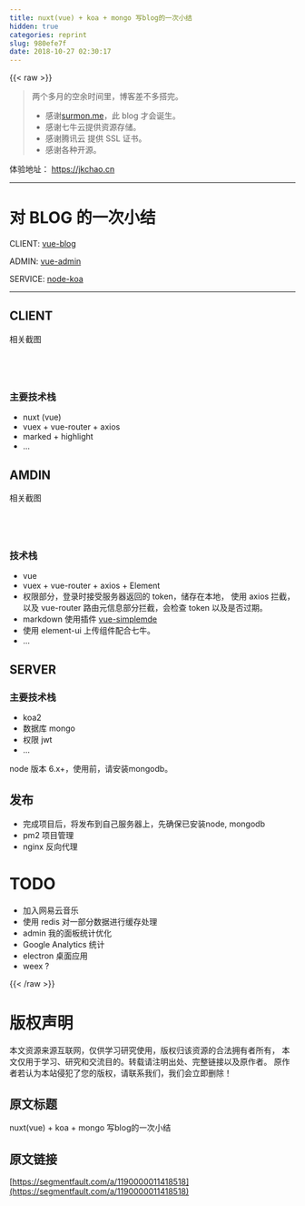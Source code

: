 ```yaml
---
title: nuxt(vue) + koa + mongo 写blog的一次小结
hidden: true
categories: reprint
slug: 980efe7f
date: 2018-10-27 02:30:17
---
```


{{< raw >}}
<blockquote><p>&#x4E24;&#x4E2A;&#x591A;&#x6708;&#x7684;&#x7A7A;&#x4F59;&#x65F6;&#x95F4;&#x91CC;&#xFF0C;&#x535A;&#x5BA2;&#x5DEE;&#x4E0D;&#x591A;&#x642D;&#x5B8C;&#x3002;</p><ul><li>&#x611F;&#x8C22;<a href="https://surmon.me/" rel="nofollow noreferrer" target="_blank">surmon.me</a>&#xFF0C;&#x6B64; blog &#x624D;&#x4F1A;&#x8BDE;&#x751F;&#x3002;</li><li>&#x611F;&#x8C22;&#x4E03;&#x725B;&#x4E91;&#x63D0;&#x4F9B;&#x8D44;&#x6E90;&#x5B58;&#x50A8;&#x3002;</li><li>&#x611F;&#x8C22;&#x817E;&#x8BAF;&#x4E91; &#x63D0;&#x4F9B; SSL &#x8BC1;&#x4E66;&#x3002;</li><li>&#x611F;&#x8C22;&#x5404;&#x79CD;&#x5F00;&#x6E90;&#x3002;</li></ul></blockquote><p>&#x4F53;&#x9A8C;&#x5730;&#x5740;&#xFF1A; <a href="https://jkchao.cn" rel="nofollow noreferrer" target="_blank">https://jkchao.cn</a></p><hr><h1 id="articleHeader0">&#x5BF9; BLOG &#x7684;&#x4E00;&#x6B21;&#x5C0F;&#x7ED3;</h1><p>CLIENT: <a href="https://github.com/jkchao/vue-blog" rel="nofollow noreferrer" target="_blank">vue-blog</a></p><p>ADMIN: <a href="https://github.com/jkchao/vue-admin" rel="nofollow noreferrer" target="_blank">vue-admin</a></p><p>SERVICE: <a href="https://github.com/jkchao/node-koa" rel="nofollow noreferrer" target="_blank">node-koa</a></p><hr><h2 id="articleHeader1">CLIENT</h2><p>&#x76F8;&#x5173;&#x622A;&#x56FE;</p><p><span class="img-wrap"><img data-src="/img/remote/1460000011418523?w=2722&amp;h=2276" src="https://static.alili.tech/img/remote/1460000011418523?w=2722&amp;h=2276" alt="" title="" style="cursor:pointer;display:inline"></span></p><p><span class="img-wrap"><img data-src="/img/remote/1460000011418524?w=3452&amp;h=2276" src="https://static.alili.tech/img/remote/1460000011418524?w=3452&amp;h=2276" alt="" title="" style="cursor:pointer;display:inline"></span></p><p><span class="img-wrap"><img data-src="/img/remote/1460000011418525?w=3142&amp;h=2276" src="https://static.alili.tech/img/remote/1460000011418525?w=3142&amp;h=2276" alt="" title="" style="cursor:pointer;display:inline"></span></p><p><span class="img-wrap"><img data-src="/img/remote/1460000011418526?w=3452&amp;h=2276" src="https://static.alili.tech/img/remote/1460000011418526?w=3452&amp;h=2276" alt="" title="" style="cursor:pointer;display:inline"></span></p><h3 id="articleHeader2">&#x4E3B;&#x8981;&#x6280;&#x672F;&#x6808;</h3><ul><li>nuxt (vue)</li><li>vuex + vue-router + axios</li><li>marked + highlight</li><li>...</li></ul><h2 id="articleHeader3">AMDIN</h2><p>&#x76F8;&#x5173;&#x622A;&#x56FE;</p><p><span class="img-wrap"><img data-src="/img/remote/1460000011418527?w=1639&amp;h=1167" src="https://static.alili.tech/img/remote/1460000011418527?w=1639&amp;h=1167" alt="" title="" style="cursor:pointer;display:inline"></span></p><p><span class="img-wrap"><img data-src="/img/remote/1460000011418528?w=2005&amp;h=1167" src="https://static.alili.tech/img/remote/1460000011418528?w=2005&amp;h=1167" alt="" title="" style="cursor:pointer;display:inline"></span></p><p><span class="img-wrap"><img data-src="/img/remote/1460000011418529?w=1639&amp;h=1167" src="https://static.alili.tech/img/remote/1460000011418529?w=1639&amp;h=1167" alt="" title="" style="cursor:pointer;display:inline"></span></p><p><span class="img-wrap"><img data-src="/img/remote/1460000011418530?w=2005&amp;h=1167" src="https://static.alili.tech/img/remote/1460000011418530?w=2005&amp;h=1167" alt="" title="" style="cursor:pointer;display:inline"></span></p><h3 id="articleHeader4">&#x6280;&#x672F;&#x6808;</h3><ul><li>vue</li><li>vuex + vue-router + axios + Element</li><li>&#x6743;&#x9650;&#x90E8;&#x5206;&#xFF0C;&#x767B;&#x5F55;&#x65F6;&#x63A5;&#x53D7;&#x670D;&#x52A1;&#x5668;&#x8FD4;&#x56DE;&#x7684; token&#xFF0C;&#x50A8;&#x5B58;&#x5728;&#x672C;&#x5730;&#xFF0C; &#x4F7F;&#x7528; axios &#x62E6;&#x622A;&#xFF0C;&#x4EE5;&#x53CA; vue-router &#x8DEF;&#x7531;&#x5143;&#x4FE1;&#x606F;&#x90E8;&#x5206;&#x62E6;&#x622A;&#xFF0C;&#x4F1A;&#x68C0;&#x67E5; token &#x4EE5;&#x53CA;&#x662F;&#x5426;&#x8FC7;&#x671F;&#x3002;</li><li>markdown &#x4F7F;&#x7528;&#x63D2;&#x4EF6; <a href="https://github.com/F-loat/vue-simplemde" rel="nofollow noreferrer" target="_blank">vue-simplemde</a></li><li>&#x4F7F;&#x7528; element-ui &#x4E0A;&#x4F20;&#x7EC4;&#x4EF6;&#x914D;&#x5408;&#x4E03;&#x725B;&#x3002;</li><li>...</li></ul><h2 id="articleHeader5">SERVER</h2><h3 id="articleHeader6">&#x4E3B;&#x8981;&#x6280;&#x672F;&#x6808;</h3><ul><li>koa2</li><li>&#x6570;&#x636E;&#x5E93; mongo</li><li>&#x6743;&#x9650; jwt</li><li>...</li></ul><p>node &#x7248;&#x672C; 6.x+&#xFF0C;&#x4F7F;&#x7528;&#x524D;&#xFF0C;&#x8BF7;&#x5B89;&#x88C5;mongodb&#x3002;</p><h2 id="articleHeader7">&#x53D1;&#x5E03;</h2><ul><li>&#x5B8C;&#x6210;&#x9879;&#x76EE;&#x540E;&#xFF0C;&#x5C06;&#x53D1;&#x5E03;&#x5230;&#x81EA;&#x5DF1;&#x670D;&#x52A1;&#x5668;&#x4E0A;&#xFF0C;&#x5148;&#x786E;&#x4FDD;&#x5DF2;&#x5B89;&#x88C5;node, mongodb</li><li>pm2 &#x9879;&#x76EE;&#x7BA1;&#x7406;</li><li>nginx &#x53CD;&#x5411;&#x4EE3;&#x7406;</li></ul><h1 id="articleHeader8">TODO</h1><ul><li>&#x52A0;&#x5165;&#x7F51;&#x6613;&#x4E91;&#x97F3;&#x4E50;</li><li>&#x4F7F;&#x7528; redis &#x5BF9;&#x4E00;&#x90E8;&#x5206;&#x6570;&#x636E;&#x8FDB;&#x884C;&#x7F13;&#x5B58;&#x5904;&#x7406;</li><li>admin &#x6211;&#x7684;&#x9762;&#x677F;&#x7EDF;&#x8BA1;&#x4F18;&#x5316;</li><li>Google Analytics &#x7EDF;&#x8BA1;</li><li>electron &#x684C;&#x9762;&#x5E94;&#x7528;</li><li>weex ?</li></ul>
{{< /raw >}}

# 版权声明
本文资源来源互联网，仅供学习研究使用，版权归该资源的合法拥有者所有，
本文仅用于学习、研究和交流目的。转载请注明出处、完整链接以及原作者。
原作者若认为本站侵犯了您的版权，请联系我们，我们会立即删除！

## 原文标题
nuxt(vue) + koa + mongo 写blog的一次小结

## 原文链接
[https://segmentfault.com/a/1190000011418518](https://segmentfault.com/a/1190000011418518)

